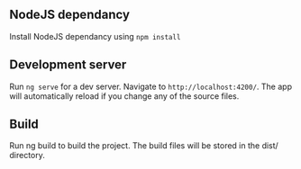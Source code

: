 
## NodeJS dependancy
Install NodeJS dependancy using `npm install`

## Development server

Run `ng serve` for a dev server. Navigate to `http://localhost:4200/`. The app will automatically reload if you change any of the source files.

## Build

Run ng build to build the project. The build files will be stored in the dist/ directory. 

